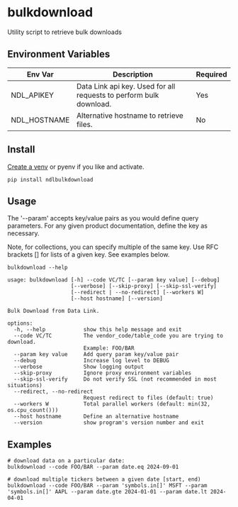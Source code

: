 # bulkdownload

Utility script to retrieve bulk downloads

## Environment Variables

Env Var | Description | Required
-- | -- | --
NDL_APIKEY | Data Link api key.  Used for all requests to perform bulk download. | Yes
NDL_HOSTNAME | Alternative hostname to retrieve files. | No

## Install

[Create a venv](https://docs.python.org/3/library/venv.html) or pyenv if you
like and activate.

```shell
pip install ndlbulkdownload
```

## Usage

The '--param' accepts key/value pairs as you would define query parameters.
For any given product documentation, define the key as necessary.

Note, for collections, you can specify multiple of the same key. Use RFC
brackets [] for lists of a given key.  See examples below.

```shell
bulkdownload --help

usage: bulkdownload [-h] --code VC/TC [--param key value] [--debug]
                    [--verbose] [--skip-proxy] [--skip-ssl-verify]
                    [--redirect | --no-redirect] [--workers W]
                    [--host hostname] [--version]

Bulk Download from Data Link.

options:
  -h, --help            show this help message and exit
  --code VC/TC          The vendor_code/table_code you are trying to download.
                        Example: FOO/BAR
  --param key value     Add query param key/value pair
  --debug               Increase log level to DEBUG
  --verbose             Show logging output
  --skip-proxy          Ignore proxy environment variables
  --skip-ssl-verify     Do not verify SSL (not recommended in most situations)
  --redirect, --no-redirect
                        Request redirect to files (default: true)
  --workers W           Total parallel workers (default: min(32, os.cpu_count()))
  --host hostname       Define an alternative hostname
  --version             show program's version number and exit
```

## Examples

```shell
# download data on a particular date:
bulkdownload --code FOO/BAR --param date.eq 2024-09-01

# download multiple tickers between a given date [start, end)
bulkdownload --code FOO/BAR --param 'symbols.in[]' MSFT --param 'symbols.in[]' AAPL --param date.gte 2024-01-01 --param date.lt 2024-04-01
```
